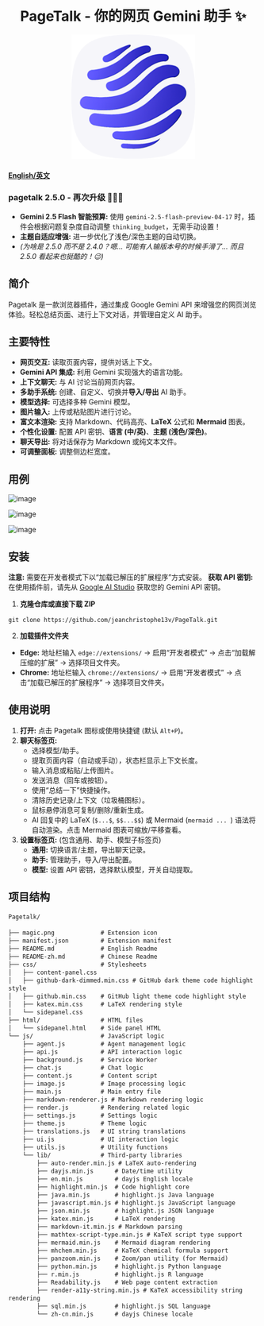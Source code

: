 <h1 align="center">
  <strong>PageTalk - 你的网页 Gemini 助手 ✨</strong>
</h1>

<p align="center">
  <a href="https://github.com/jeanchristophe13v/PageTalk"> <!-- 如果有仓库链接，请替换 -->
    <img src="magic.png?raw=true" alt="Pagetalk 图标" title="Pagetalk 图标" width="250">
  </a>
</p>

#### [English/英文](README.md)

### pagetalk 2.5.0 - 再次升级 🎉🎉🎉

*   **Gemini 2.5 Flash 智能预算:** 使用 `gemini-2.5-flash-preview-04-17` 时，插件会根据问题复杂度自动调整 `thinking_budget`，无需手动设置！
*   **主题自适应增强:** 进一步优化了浅色/深色主题的自动切换。
*   *(为啥是 2.5.0 而不是 2.4.0？嗯... 可能有人输版本号的时候手滑了... 而且 2.5.0 看起来也挺酷的！😉)*

## 简介

Pagetalk 是一款浏览器插件，通过集成 Google Gemini API 来增强您的网页浏览体验。轻松总结页面、进行上下文对话，并管理自定义 AI 助手。


## 主要特性

*   **网页交互:** 读取页面内容，提供对话上下文。
*   **Gemini API 集成:** 利用 Gemini 实现强大的语言功能。
*   **上下文聊天:** 与 AI 讨论当前网页内容。
*   **多助手系统:** 创建、自定义、切换并**导入/导出** AI 助手。
*   **模型选择:** 可选择多种 Gemini 模型。
*   **图片输入:** 上传或粘贴图片进行讨论。
*   **富文本渲染:** 支持 Markdown、代码高亮、**LaTeX** 公式和 **Mermaid** 图表。
*   **个性化设置:** 配置 API 密钥、**语言 (中/英)**、**主题 (浅色/深色)**。
*   **聊天导出:** 将对话保存为 Markdown 或纯文本文件。
*   **可调整面板:** 调整侧边栏宽度。

## 用例
![image](https://github.com/user-attachments/assets/4aa393e4-659d-433a-9d4c-583217c95158)

![image](https://github.com/user-attachments/assets/0dc31cbc-b714-4037-8185-cba15f7e4238)

![image](https://github.com/user-attachments/assets/58256468-0ce8-476b-9383-e9dab566dd24)


## 安装

**注意:** 需要在开发者模式下以“加载已解压的扩展程序”方式安装。
**获取 API 密钥:** 在使用插件前，请先从 [Google AI Studio](https://aistudio.google.com) 获取您的 Gemini API 密钥。

1. **克隆仓库或直接下载 ZIP**
```
git clone https://github.com/jeanchristophe13v/PageTalk.git
```

2. **加载插件文件夹**
- **Edge:** 地址栏输入 `edge://extensions/` -> 启用“开发者模式” -> 点击“加载解压缩的扩展” -> 选择项目文件夹。
- **Chrome:** 地址栏输入 `chrome://extensions/` -> 启用“开发者模式” -> 点击“加载已解压的扩展程序” -> 选择项目文件夹。

## 使用说明

1.  **打开:** 点击 Pagetalk 图标或使用快捷键 (默认 `Alt+P`)。
2.  **聊天标签页:**
    *   选择模型/助手。
    *   提取页面内容（自动或手动），状态栏显示上下文长度。
    *   输入消息或粘贴/上传图片。
    *   发送消息（回车或按钮）。
    *   使用“总结一下”快捷操作。
    *   清除历史记录/上下文（垃圾桶图标）。
    *   鼠标悬停消息可复制/删除/重新生成。
    *   AI 回复中的 LaTeX (`$...$`, `$$...$$`) 或 Mermaid (```mermaid ... ```) 语法将自动渲染。点击 Mermaid 图表可缩放/平移查看。
3.  **设置标签页:** (包含通用、助手、模型子标签页)
    *   **通用:** 切换语言/主题，导出聊天记录。
    *   **助手:** 管理助手，导入/导出配置。
    *   **模型:** 设置 API 密钥，选择默认模型，开关自动提取。

## 项目结构

```
Pagetalk/

├── magic.png             # Extension icon
├── manifest.json         # Extension manifest
├── README.md             # English Readme
├── README-zh.md          # Chinese Readme
├── css/                  # Stylesheets
│   ├── content-panel.css
│   ├── github-dark-dimmed.min.css # GitHub dark theme code highlight style
│   ├── github.min.css    # GitHub light theme code highlight style
│   ├── katex.min.css     # LaTeX rendering style
│   └── sidepanel.css
├── html/                 # HTML files
│   └── sidepanel.html    # Side panel HTML
└── js/                   # JavaScript logic
    ├── agent.js          # Agent management logic
    ├── api.js            # API interaction logic
    ├── background.js     # Service Worker
    ├── chat.js           # Chat logic
    ├── content.js        # Content script
    ├── image.js          # Image processing logic
    ├── main.js           # Main entry file
    ├── markdown-renderer.js # Markdown rendering logic
    ├── render.js         # Rendering related logic
    ├── settings.js       # Settings logic
    ├── theme.js          # Theme logic
    ├── translations.js   # UI string translations
    ├── ui.js             # UI interaction logic
    ├── utils.js          # Utility functions
    └── lib/              # Third-party libraries
        ├── auto-render.min.js # LaTeX auto-rendering
        ├── dayjs.min.js      # Date/time utility
        ├── en.min.js         # dayjs English locale
        ├── highlight.min.js  # Code highlight core
        ├── java.min.js       # highlight.js Java language
        ├── javascript.min.js # highlight.js JavaScript language
        ├── json.min.js       # highlight.js JSON language
        ├── katex.min.js      # LaTeX rendering
        ├── markdown-it.min.js # Markdown parsing
        ├── mathtex-script-type.min.js # KaTeX script type support
        ├── mermaid.min.js    # Mermaid diagram rendering
        ├── mhchem.min.js     # KaTeX chemical formula support
        ├── panzoom.min.js    # Zoom/pan utility (for Mermaid)
        ├── python.min.js     # highlight.js Python language
        ├── r.min.js          # highlight.js R language
        ├── Readability.js    # Web page content extraction
        ├── render-a11y-string.min.js # KaTeX accessibility string rendering
        ├── sql.min.js        # highlight.js SQL language
        └── zh-cn.min.js      # dayjs Chinese locale
